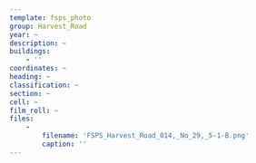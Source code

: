 ```yaml
---
template: fsps_photo
group: Harvest_Road
year: ~
description: ~
buildings:
    - ''
coordinates: ~
heading: ~
classification: ~
section: ~
cell: ~
film_roll: ~
files:
    -
        filename: 'FSPS_Harvest_Road_014,_No_29,_5-1-B.png'
        caption: ''
---
```

